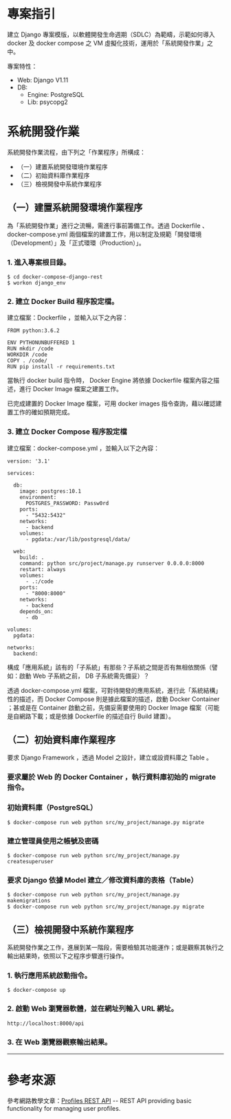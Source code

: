 # 專案指引

建立 Django 專案模版，以軟體開發生命週期（SDLC）為範疇，示範如何導入 docker 及 docker compose 之 VM 虛擬化技術，運用於「系統開發作業」之中。

專案特性：
 - Web: Django V1.11
 - DB: 
    * Engine: PostgreSQL
    * Lib:  psycopg2

# 系統開發作業

系統開發作業流程，由下列之「作業程序」所構成：
 - （一）建置系統開發環境作業程序
 - （二）初始資料庫作業程序
 - （三）檢視開發中系統作業程序
 
 

## （一）建置系統開發環境作業程序

為「系統開發作業」進行之流暢，需進行事前籌備工作。透過 Dockerfile 、 docker-compose.yml 兩個檔案的建置工作，用以制定及規範「開發環境（Development）」及「正式環環（Production）」。

### 1. 進入專案根目錄。

```commandline
$ cd docker-compose-django-rest
$ workon django_env
```

### 2. 建立 Docker Build 程序設定檔。

建立檔案：Dockerfile ，並輸入以下之內容：
```buildoutcfg
FROM python:3.6.2

ENV PYTHONUNBUFFERED 1
RUN mkdir /code
WORKDIR /code
COPY . /code/
RUN pip install -r requirements.txt
```

當執行 docker build 指令時， Docker Engine 將依據 Dockerfile 檔案內容之描述，進行 Docker Image 檔案之建置工作。

已完成建置的 Docker Image 檔案，可用 docker images 指令查詢，藉以確認建置工作的確如預期完成。

### 3. 建立 Docker Compose 程序設定檔

建立檔案：docker-compose.yml ，並輸入以下之內容：
```buildoutcfg
version: '3.1'

services:

  db:
    image: postgres:10.1
    environment:
      POSTGRES_PASSWORD: Passw0rd
    ports:
      - "5432:5432"
    networks:
      - backend
    volumes:
      - pgdata:/var/lib/postgresql/data/

  web:
    build: .
    command: python src/project/manage.py runserver 0.0.0.0:8000
    restart: always
    volumes:
      - .:/code
    ports:
      - "8000:8000"
    networks:
      - backend
    depends_on:
      - db

volumes:
  pgdata:

networks:
  backend:
```

構成「應用系統」該有的「子系統」有那些？子系統之間是否有無相依關係（譬如：啟動 Web 子系統之前， DB 子系統需先備妥）？

透過 docker-compose.yml 檔案，可對待開發的應用系統，進行此「系統結構」性的描述，而 Docker Compose 則是據此檔案的描述，啟動 Docker Container ；甚或是在 Container 啟動之前，先備妥需要使用的 Docker Image 檔案（可能是自網路下載；或是依據 Dockerfile 的描述自行 Build 建置）。

## （二）初始資料庫作業程序

要求 Django Framework ，透過 Model 之設計，建立或設資料庫之 Table 。

### 要求屬於 Web 的 Docker Container ，執行資料庫初始的 migrate 指令。

### 初始資料庫（PostgreSQL）
```commandline
$ docker-compose run web python src/my_project/manage.py migrate
```

### 建立管理員使用之帳號及密碼
```commandline
$ docker-compose run web python src/my_project/manage.py createsuperuser
```

### 要求 Django 依據 Model 建立／修改資料庫的表格（Table）
```commandline
$ docker-compose run web python src/my_project/manage.py makemigrations
$ docker-compose run web python src/my_project/manage.py migrate
```


## （三）檢視開發中系統作業程序

系統開發作業之工作，進展到某一階段，需要檢驗其功能運作；或是觀察其執行之輸出結果時，依照以下之程序步驟進行操作。

### 1. 執行應用系統啟動指令。

```commandline
$ docker-compose up
```

### 2. 啟動 Web 瀏覽器軟體，並在網址列輸入 URL 網址。

```commandline
http://localhost:8000/api
```

### 3. 在 Web 瀏覽器觀察輸出結果。



---

# 參考來源

參考網路教學文章：[Profiles REST API](https://github.com/LondonAppDeveloper/byob-profiles-rest-api) -- REST API providing basic functionality for managing user profiles.
